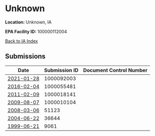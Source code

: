 # Unknown

**Location:** Unknown, IA

**EPA Facility ID:** 100000112004

[Back to IA Index](../../index.md)

## Submissions

| Date | Submission ID | Document Control Number |
|------|--------------|-------------------------|
| [2021-01-28](submissions/1000092003.md) | 1000092003 |  |
| [2016-02-04](submissions/1000055481.md) | 1000055481 |  |
| [2011-02-09](submissions/1000018141.md) | 1000018141 |  |
| [2009-08-07](submissions/1000010104.md) | 1000010104 |  |
| [2008-03-06](submissions/51123.md) | 51123 |  |
| [2004-06-22](submissions/36644.md) | 36644 |  |
| [1999-06-21](submissions/9061.md) | 9061 |  |
